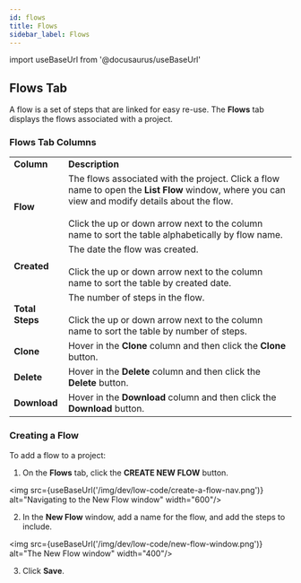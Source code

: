 ```yaml
---
id: flows
title: Flows 
sidebar_label: Flows 
---
```


import useBaseUrl from '@docusaurus/useBaseUrl'

## Flows Tab

A flow is a set of steps that are linked for easy re-use. The **Flows** tab displays the flows associated with a project.

### Flows Tab Columns

<table>
  <tr>
    <td><b>Column</b></td>
    <td><b>Description</b></td>
  </tr>
  <tr>
    <td><b>Flow</b></td>
    <td>The flows associated with the project. Click a flow name to open the <b>List Flow</b> window, where you can view and modify details about the flow.<br/><br/>Click the up or down arrow next to the column name to sort the table alphabetically by flow name.</td>
  </tr>
  <tr>
    <td><b>Created</b></td>
    <td>The date the flow was created.<br/><br/>Click the up or down arrow next to the column name to sort the table by created date.</td>
  </tr>
  <tr>
    <td><b>Total Steps</b></td>
    <td>The number of steps in the flow.<br/><br/>Click the up or down arrow next to the column name to sort the table by number of steps.</td>
  </tr>
  <tr>
    <td><b>Clone</b></td>
    <td>Hover in the <b>Clone</b> column and then click the <b>Clone</b> button.</td>
  </tr>
  <tr>
    <td><b>Delete</b></td>
    <td>Hover in the <b>Delete</b> column and then click the <b>Delete</b> button.</td>
  </tr>
  <tr>
    <td><b>Download</b></td>
    <td>Hover in the <b>Download</b> column and then click the <b>Download</b> button.</td>
  </tr>
</table>

### Creating a Flow

To add a flow to a project:

1. On the **Flows** tab, click the **CREATE NEW FLOW** button.

<img src={useBaseUrl('/img/dev/low-code/create-a-flow-nav.png')} alt="Navigating to the New Flow window" width="600"/>

2. In the **New Flow** window, add a name for the flow, and add the steps to include.

<img src={useBaseUrl('/img/dev/low-code/new-flow-window.png')} alt="The New Flow window" width="400"/>

3. Click **Save**.
